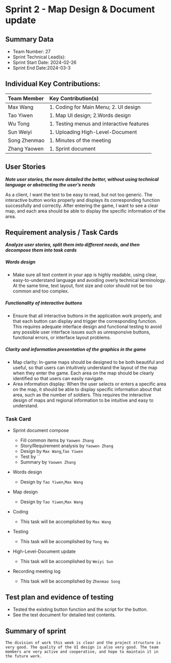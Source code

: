 # Sprint 2 - Map Design & Document update

## Summary Data

* Team Number: 27
* Sprint Technical Lead(s): 
* Sprint Start Date: 2024-02-26
* Sprint End Date:2024-03-3

## Individual Key Contributions:

| Team Member  | Key Contribution(s)                       |
| :----------- | :---------------------------------------- |
| Max Wang     | 1. Coding for Main Menu; 2. UI design     |
| Tao Yiwen    | 1. Map UI design; 2.Words design          |
| Wu Tong      | 1. Testing menus and interactive features |
| Sun Weiyi    | 1. Uploading High-Level-Document          |
| Song Zhenmao | 1. Minutes of the meeting                 |
| Zhang Yaowen | 1. Sprint document                        |



## User Stories 

***Note user stories, the more detailed the better, without using technical language or abstracting the user’s needs***

 As a client, I want the text to be easy to read, but not too generic. The interactive button works properly and displays its corresponding function successfully and correctly. After entering the game, I want to see a clear map, and each area should be able to display the specific information of the area.

## Requirement analysis / Task Cards

***Analyze user stories, split them into different needs, and then decompose them into task cards***

#####  Words design

* Make sure all text content in your app is highly readable, using clear, easy-to-understand language and avoiding overly technical terminology. At the same time, text layout, font size and color should not be too common and too complex.

#####  Functionality of interactive buttons

* Ensure that all interactive buttons in the application work properly, and that each button can display and trigger the corresponding function. This requires adequate interface design and functional testing to avoid any possible user interface issues such as unresponsive buttons, functional errors, or interface layout problems.

#####  Clarity and information presentation of the graphics in the game

* Map clarity: In-game maps should be designed to be both beautiful and useful, so that users can intuitively understand the layout of the map when they enter the game. Each area on the map should be clearly identified so that users can easily navigate.
* Area information display: When the user selects or enters a specific area on the map, it should be able to display specific information about that area, such as the number of soldiers. This requires the interactive design of maps and regional information to be intuitive and easy to understand.



### Task Card

* Sprint document compose

  * Fill common items by `Yaowen Zhang`
  * Story/Requirement analysis by `Yaowen Zhang`
  * Design by `Max Wang`,`Tao Yiwen`
  * Test by ``
  * Summary by `Yaowen Zhang`

* Words design

  * Design by `Tao Yiwen`,`Max Wang`

* Map design

  * Design by `Tao Yiwen`,`Max Wang`

* Coding

  * This task will be accomplished by  `Max Wang`

* Testing

  * This task will be accomplished by  `Tong Wu`

* High-Level-Document update

  * This task will be accomplished by  `Weiyi Sun`

* Recording meeting log

  * This task will be accomplished by  `Zhenmao Song`

  

## Test plan and evidence of testing
* Tested the existing button function and the script for the button.
* See the test document for detailed test contents.


## Summary of sprint

```
The division of work this week is clear and the project structure is very good. The quality of the UI design is also very good. The team members are very active and cooperative, and hope to maintain it in the future work.
```

